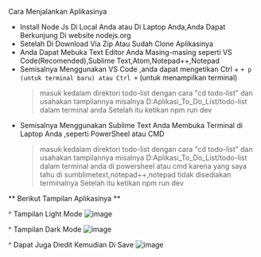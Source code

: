 Cara Menjalankan Aplikasinya
- Install Node Js Di Local Anda atau Di Laptop Anda,Anda Dapat Berkunjung Di website nodejs.org
- Setelah Di Download Via Zip Atau Sudah Clone Aplikasinya
- Anda Dapat Mebuka Text Editor Anda Masing-masing seperti VS Code(Recomended),Sublime Text,Atom,Notepad++,Notepad
- Semisalnya Menggunakan VS Code ,anda dapat mengetikan Ctrl + ` + p (untuk terminal baru) atau Ctrl + ` (untuk menampilkan terminal)
   > masuk kedalam direktori todo-list dengan cara "cd todo-list" dan usahakan tampilannya misalnya D:Aplikasi_To_Do_List/todo-list dalam 
     terminal anda
   > Setelah itu ketikan npm run dev
- Semisalnya Menggunakan Sublime Text Anda Membuka Terminal di Laptop Anda ,seperti PowerSheel atau CMD 
  > masuk kedalam direktori todo-list dengan cara "cd todo-list" dan usahakan tampilannya misalnya D:Aplikasi_To_Do_List/todo-list dalam 
     terminal anda di powersheel atau cmd karena yang saya tahu di sumblimetext,notepad++,notepad tidak disediakan terminalnya
  > Setelah itu ketikan npm run dev

** Berikut Tampilan Aplikasinya **

^ Tampilan Light Mode
![image](https://github.com/user-attachments/assets/5146569d-f2f6-4dfe-9c5f-8cdbdc9d8804)

^ Tampilan Dark Mode
![image](https://github.com/user-attachments/assets/dba00ce7-6346-4be0-b942-96b714484dfc)

^ Dapat Juga Diedit Kemudian Di Save
![image](https://github.com/user-attachments/assets/b1527db1-1c6f-4928-a564-d6f4cc4e5de7)
